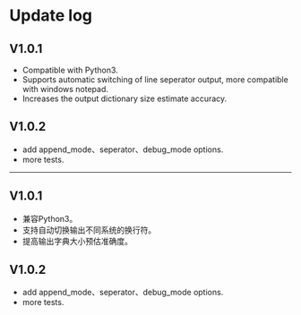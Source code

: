 # Update log

## V1.0.1
- Compatible with Python3.
- Supports automatic switching of line seperator output, more compatible with windows notepad.
- Increases the output dictionary size estimate accuracy.

## V1.0.2
- add append_mode、seperator、debug_mode options.
- more tests.

----------

## V1.0.1
- 兼容Python3。
- 支持自动切换输出不同系统的换行符。
- 提高输出字典大小预估准确度。

## V1.0.2
- add append_mode、seperator、debug_mode options.
- more tests.